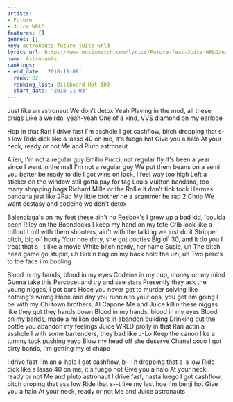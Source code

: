 ```yaml
---
artists:
- Future
- Juice WRLD
features: []
genres: []
key: astronauts-future-juice-wrld
lyrics_url: https://www.musixmatch.com/lyrics/Future-feat-Juice-WRLD/Astronauts
name: Astronauts
rankings:
- end_date: '2018-11-09'
  rank: 82
  ranking_list: Billboard Hot 100
  start_date: '2018-11-03'
---
```

Just like an astronaut
We don't detox
Yeah
Playing in the mud, all these drugs
Like a weirdo, yeah-yeah
One of a kind, VVS diamond on my earlobe

Hop in that Rari I drive fast I'm asshole
I got cashflow, bitch dropping that s-s low
Ride dick like a lasso
40 on me, it's fuego hot
Give you a halo
At your neck, ready or not
Me and Pluto astronaut

Alien, I'm not a regular guy
Emilio Pucci, not regular fly
It's been a year since I went in the mall
I'm not a regular guy
We put them beans on a semi you better be ready to die
I got wins on lock, I feel way too high
Left a sticker on the window still gotta pay for tag
Louis Vuitton bandana, too many shopping bags
Richard Mille or the Rollie it don't tick tock
Hermes bandana just like 2Pac
My little brother he a scammer he rap 2 Chop
We want ecstasy and codeine we don't detox

Balenciaga's on my feet these ain't no Reebok's
I grew up a bad kid, 'coulda been Riley on the Boondocks
I keep my hand on my tote
Crib look like a rollout
I roll with them shooters, ain't with the talking we just do it
Stripper bitch, big ol' booty
Your hoe dirty, she got cooties
Big ol' 30, and it do you
I treat that s--t like a movie
White bitch nerdy, her name Susie, uh
The bitch head game go stupid, uh
Birkin bag on my back hold the uzi, uh
Two perc's to the face i'm booling

Blood in my hands, blood in my eyes
Codeine in my cup, money on my mind
Gunna take this Percocet and try and see stars
Presently they ask the young niggas, I got bars
Hope you never get to murder solving like nothing's wrong
Hope one day you runnin to your ops, you get em going
I be with my Chi town brothers, Al Capone
Me and Juice killin these niggas like they got they hands down
Blood in my hands, blood in my eyes
Blood on my bands, made a million dollars in abandon building
Drinking out the bottle you abandon my feelings
Juice WRLD prolly in that Rari actin a asshole
I with some bartenders, they bad like J-Lo
Keep the canon like a tummy tuck pushing yayo
Blow my head off she deserve Chanel coco
I got dirty bands, I'm getting my el chapo

I drive fast I'm an a-hole
I got cashflow, b---h dropping that a-s low
Ride dick like a lasso
40 on me, it's fuego hot
Give you a halo
At your neck, ready or not
Me and pluto astronaut
I drive fast, hasta luego
I got cashflow, bitch droping that ass low
Ride that s--t like my last hoe
I'm benji hot
Give you a halo
At your neck, ready or not
Me and Juice astronauts
